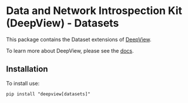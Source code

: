 # Data and Network Introspection Kit (DeepView) - Datasets
This package contains the Dataset extensions of [DeepView](https://github.com/satishlokkoju/deepview).

To learn more about DeepView, please see the [docs](https://betterwithdata.github.io/deepview).

## Installation

To install use:
```
pip install "deepview[datasets]"
```
